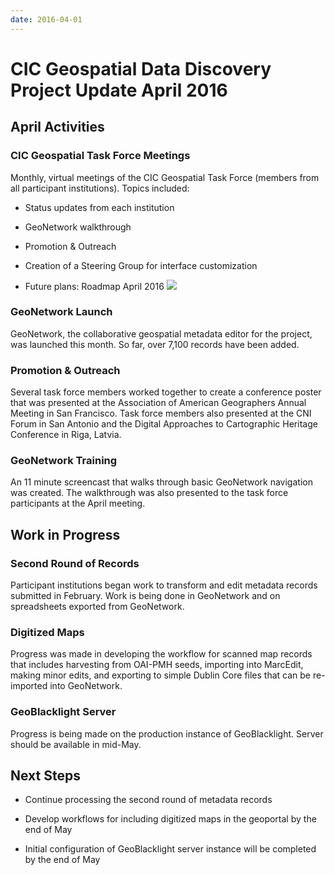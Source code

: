 ```yaml
---
date: 2016-04-01
---
```


# CIC Geospatial Data Discovery Project Update April 2016

<!-- more -->


## April Activities

### CIC Geospatial Task Force Meetings

Monthly, virtual meetings of the CIC Geospatial Task Force (members from all participant institutions). Topics included:

-   Status updates from each institution

-   GeoNetwork walkthrough

-   Promotion & Outreach

-   Creation of a Steering Group for interface customization

-   Future plans: Roadmap April 2016
![](images/roadmapApril2016.jpg)

### GeoNetwork Launch

GeoNetwork, the collaborative geospatial metadata editor for the
project, was launched this month. So far, over 7,100 records have been
added.

### Promotion & Outreach

Several task force members worked together to create a conference poster
that was presented at the Association of American Geographers Annual
Meeting in San Francisco. Task force members also presented at the CNI
Forum in San Antonio and the Digital Approaches to Cartographic Heritage
Conference in Riga, Latvia.

### GeoNetwork Training

An 11 minute screencast that walks through basic GeoNetwork navigation
was created. The walkthrough was also presented to the task force
participants at the April meeting.

## Work in Progress

### Second Round of Records

Participant institutions began work to transform and edit metadata
records submitted in February. Work is being done in GeoNetwork and on
spreadsheets exported from GeoNetwork.

### Digitized Maps

Progress was made in developing the workflow for scanned map records
that includes harvesting from OAI-PMH seeds, importing into MarcEdit,
making minor edits, and exporting to simple Dublin Core files that can
be re-imported into GeoNetwork.

### GeoBlacklight Server

Progress is being made on the production instance of GeoBlacklight.
Server should be available in mid-May.

## Next Steps

-   Continue processing the second round of metadata records

-   Develop workflows for including digitized maps in the geoportal by the end of May

-   Initial configuration of GeoBlacklight server instance will be
completed by the end of May
